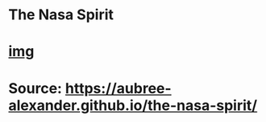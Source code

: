 # The Nasa Spirit



# [img](./nasa-spirit-screenshot.png)

# Source: https://aubree-alexander.github.io/the-nasa-spirit/